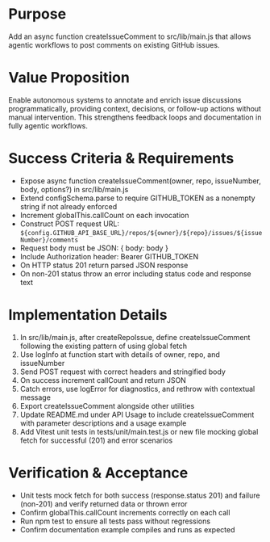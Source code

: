 # Purpose
Add an async function createIssueComment to src/lib/main.js that allows agentic workflows to post comments on existing GitHub issues.

# Value Proposition
Enable autonomous systems to annotate and enrich issue discussions programmatically, providing context, decisions, or follow-up actions without manual intervention. This strengthens feedback loops and documentation in fully agentic workflows.

# Success Criteria & Requirements
* Expose async function createIssueComment(owner, repo, issueNumber, body, options?) in src/lib/main.js
* Extend configSchema.parse to require GITHUB_TOKEN as a nonempty string if not already enforced
* Increment globalThis.callCount on each invocation
* Construct POST request URL: `${config.GITHUB_API_BASE_URL}/repos/${owner}/${repo}/issues/${issueNumber}/comments`
* Request body must be JSON: { body: body }
* Include Authorization header: Bearer GITHUB_TOKEN
* On HTTP status 201 return parsed JSON response
* On non-201 status throw an error including status code and response text

# Implementation Details
1. In src/lib/main.js, after createRepoIssue, define createIssueComment following the existing pattern of using global fetch
2. Use logInfo at function start with details of owner, repo, and issueNumber
3. Send POST request with correct headers and stringified body
4. On success increment callCount and return JSON
5. Catch errors, use logError for diagnostics, and rethrow with contextual message
6. Export createIssueComment alongside other utilities
7. Update README.md under API Usage to include createIssueComment with parameter descriptions and a usage example
8. Add Vitest unit tests in tests/unit/main.test.js or new file mocking global fetch for successful (201) and error scenarios

# Verification & Acceptance
* Unit tests mock fetch for both success (response.status 201) and failure (non-201) and verify returned data or thrown error
* Confirm globalThis.callCount increments correctly on each call
* Run npm test to ensure all tests pass without regressions
* Confirm documentation example compiles and runs as expected